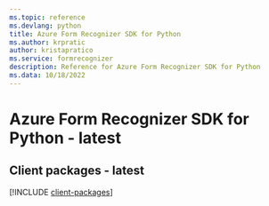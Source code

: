 ```yaml
---
ms.topic: reference
ms.devlang: python
title: Azure Form Recognizer SDK for Python
ms.author: krpratic
author: kristapratico
ms.service: formrecognizer
description: Reference for Azure Form Recognizer SDK for Python
ms.data: 10/18/2022
---
```

# Azure Form Recognizer SDK for Python - latest

## Client packages - latest
[!INCLUDE [client-packages](form-recognizer-client-index.md)]